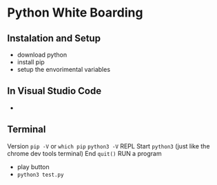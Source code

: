 # Python White Boarding

## Instalation and Setup
- download python
- install pip
- setup the envorimental variables 

## In Visual Studio Code
- 

## Terminal
Version `pip -V` or `which pip` `python3 -V`
REPL 
    Start `python3` (just like the chrome dev tools terminal)
    End `quit()`
RUN a program
- play button
- `python3 test.py`

